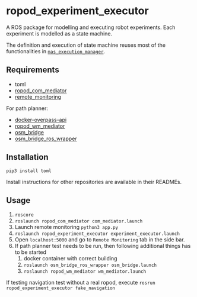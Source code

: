 # ropod_experiment_executor

A ROS package for modelling and executing robot experiments.  Each experiment is 
modelled as a state machine. 

The definition and execution of state machine reuses most of the functionalities 
in [`mas_execution_manager`](https://github.com/b-it-bots/mas_execution_manager).

## Requirements

- toml
- [ropod_com_mediator](https://git.ropod.org/ropod/communication/ropod_com_mediator)
- [remote_monitoring](https://git.ropod.org/ropod/execution-monitoring/remote-monitoring)

For path planner:
- [docker-overpass-api](https://git.ropod.org/ropod/wm/docker-overpass-api)
- [ropod_wm_mediator](https://git.ropod.org/ropod/wm/ropod_wm_mediator)
- [osm_bridge](https://git.ropod.org/ropod/wm/osm_bridge)
- [osm_bridge_ros_wrapper](https://git.ropod.org/ropod/wm/osm_bridge_ros_wrapper)

## Installation

```
pip3 install toml
```
Install instructions for other repositories are available in their READMEs.

## Usage

1. `roscore`
2. `roslaunch ropod_com_mediator com_mediator.launch`
3. Launch remote monitoring `python3 app.py`
4. `roslaunch ropod_experiment_executor experiment_executor.launch`
5. Open `localhost:5000` and go to `Remote Monitoring` tab in the side bar.
6. If path planner test needs to be run, then following additional things has to be started
   1. docker container with correct building
   2. `roslaunch osm_bridge_ros_wrapper osm_bridge.launch`
   3. `roslaunch ropod_wm_mediator wm_mediator.launch`

If testing navigation test without a real ropod, execute `rosrun
ropod_experiment_executor fake_navigation`
